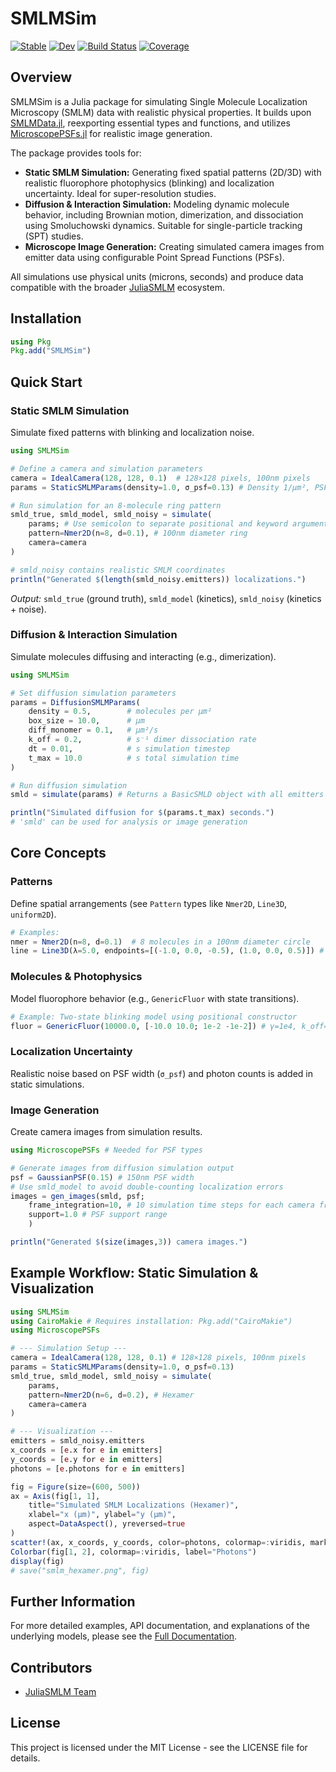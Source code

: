 # SMLMSim

[![Stable](https://img.shields.io/badge/docs-stable-blue.svg)](https://JuliaSMLM.github.io/SMLMSim.jl/stable)
[![Dev](https://img.shields.io/badge/docs-dev-blue.svg)](https://JuliaSMLM.github.io/SMLMSim.jl/dev)
[![Build Status](https://github.com/JuliaSMLM/SMLMSim.jl/workflows/CI/badge.svg)](https://github.com/JuliaSMLM/SMLMSim.jl/actions)
[![Coverage](https://codecov.io/gh/JuliaSMLM/SMLMSim.jl/branch/master/graph/badge.svg)](https://codecov.io/gh/JuliaSMLM/SMLMSim.jl)

## Overview

SMLMSim is a Julia package for simulating Single Molecule Localization Microscopy (SMLM) data with realistic physical properties. It builds upon [SMLMData.jl](https://github.com/JuliaSMLM/SMLMData.jl), reexporting essential types and functions, and utilizes [MicroscopePSFs.jl](https://github.com/JuliaSMLM/MicroscopePSFs.jl) for realistic image generation.

The package provides tools for:

-   **Static SMLM Simulation:** Generating fixed spatial patterns (2D/3D) with realistic fluorophore photophysics (blinking) and localization uncertainty. Ideal for super-resolution studies.
-   **Diffusion & Interaction Simulation:** Modeling dynamic molecule behavior, including Brownian motion, dimerization, and dissociation using Smoluchowski dynamics. Suitable for single-particle tracking (SPT) studies.
-   **Microscope Image Generation:** Creating simulated camera images from emitter data using configurable Point Spread Functions (PSFs).

All simulations use physical units (microns, seconds) and produce data compatible with the broader [JuliaSMLM](https://github.com/JuliaSMLM) ecosystem.

## Installation

```julia
using Pkg
Pkg.add("SMLMSim")
```

## Quick Start

### Static SMLM Simulation

Simulate fixed patterns with blinking and localization noise.

```julia
using SMLMSim

# Define a camera and simulation parameters
camera = IdealCamera(128, 128, 0.1)  # 128×128 pixels, 100nm pixels
params = StaticSMLMParams(density=1.0, σ_psf=0.13) # Density 1/μm², PSF 130nm

# Run simulation for an 8-molecule ring pattern
smld_true, smld_model, smld_noisy = simulate(
    params; # Use semicolon to separate positional and keyword arguments
    pattern=Nmer2D(n=8, d=0.1), # 100nm diameter ring
    camera=camera
)

# smld_noisy contains realistic SMLM coordinates
println("Generated $(length(smld_noisy.emitters)) localizations.")
```
*Output:* `smld_true` (ground truth), `smld_model` (kinetics), `smld_noisy` (kinetics + noise).

### Diffusion & Interaction Simulation

Simulate molecules diffusing and interacting (e.g., dimerization).

```julia
using SMLMSim

# Set diffusion simulation parameters
params = DiffusionSMLMParams(
    density = 0.5,        # molecules per μm²
    box_size = 10.0,      # μm
    diff_monomer = 0.1,   # μm²/s
    k_off = 0.2,          # s⁻¹ dimer dissociation rate
    dt = 0.01,            # s simulation timestep
    t_max = 10.0          # s total simulation time
)

# Run diffusion simulation
smld = simulate(params) # Returns a BasicSMLD object with all emitters

println("Simulated diffusion for $(params.t_max) seconds.")
# 'smld' can be used for analysis or image generation
```

## Core Concepts

### Patterns

Define spatial arrangements (see `Pattern` types like `Nmer2D`, `Line3D`, `uniform2D`).

```julia
# Examples:
nmer = Nmer2D(n=8, d=0.1)  # 8 molecules in a 100nm diameter circle
line = Line3D(λ=5.0, endpoints=[(-1.0, 0.0, -0.5), (1.0, 0.0, 0.5)]) # 5 mols/μm
```

### Molecules & Photophysics

Model fluorophore behavior (e.g., `GenericFluor` with state transitions).

```julia
# Example: Two-state blinking model using positional constructor
fluor = GenericFluor(10000.0, [-10.0 10.0; 1e-2 -1e-2]) # γ=1e4, k_off=10, k_on=1e-2
```

### Localization Uncertainty

Realistic noise based on PSF width (`σ_psf`) and photon counts is added in static simulations.

### Image Generation

Create camera images from simulation results.

```julia
using MicroscopePSFs # Needed for PSF types

# Generate images from diffusion simulation output
psf = GaussianPSF(0.15) # 150nm PSF width
# Use smld_model to avoid double-counting localization errors
images = gen_images(smld, psf; 
    frame_integration=10, # 10 simulation time steps for each camera frame
    support=1.0 # PSF support range
    ) 

println("Generated $(size(images,3)) camera images.")
```

## Example Workflow: Static Simulation & Visualization

```julia
using SMLMSim
using CairoMakie # Requires installation: Pkg.add("CairoMakie")
using MicroscopePSFs

# --- Simulation Setup ---
camera = IdealCamera(128, 128, 0.1) # 128×128 pixels, 100nm pixels
params = StaticSMLMParams(density=1.0, σ_psf=0.13)
smld_true, smld_model, smld_noisy = simulate(
    params,
    pattern=Nmer2D(n=6, d=0.2), # Hexamer
    camera=camera
)

# --- Visualization ---
emitters = smld_noisy.emitters
x_coords = [e.x for e in emitters]
y_coords = [e.y for e in emitters]
photons = [e.photons for e in emitters]

fig = Figure(size=(600, 500))
ax = Axis(fig[1, 1],
    title="Simulated SMLM Localizations (Hexamer)",
    xlabel="x (μm)", ylabel="y (μm)",
    aspect=DataAspect(), yreversed=true
)
scatter!(ax, x_coords, y_coords, color=photons, colormap=:viridis, markersize=4, alpha=0.7)
Colorbar(fig[1, 2], colormap=:viridis, label="Photons")
display(fig)
# save("smlm_hexamer.png", fig)
```

## Further Information

For more detailed examples, API documentation, and explanations of the underlying models, please see the [Full Documentation](https://JuliaSMLM.github.io/SMLMSim.jl/dev).

## Contributors

-   [JuliaSMLM Team](https://github.com/JuliaSMLM)

## License

This project is licensed under the MIT License - see the LICENSE file for details.